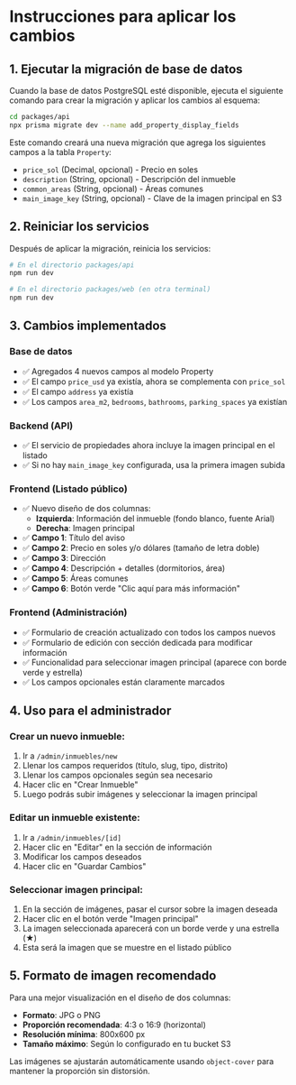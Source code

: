 # Instrucciones para aplicar los cambios

## 1. Ejecutar la migración de base de datos

Cuando la base de datos PostgreSQL esté disponible, ejecuta el siguiente comando para crear la migración y aplicar los cambios al esquema:

```bash
cd packages/api
npx prisma migrate dev --name add_property_display_fields
```

Este comando creará una nueva migración que agrega los siguientes campos a la tabla `Property`:
- `price_sol` (Decimal, opcional) - Precio en soles
- `description` (String, opcional) - Descripción del inmueble
- `common_areas` (String, opcional) - Áreas comunes
- `main_image_key` (String, opcional) - Clave de la imagen principal en S3

## 2. Reiniciar los servicios

Después de aplicar la migración, reinicia los servicios:

```bash
# En el directorio packages/api
npm run dev

# En el directorio packages/web (en otra terminal)
npm run dev
```

## 3. Cambios implementados

### Base de datos
- ✅ Agregados 4 nuevos campos al modelo Property
- ✅ El campo `price_usd` ya existía, ahora se complementa con `price_sol`
- ✅ El campo `address` ya existía
- ✅ Los campos `area_m2`, `bedrooms`, `bathrooms`, `parking_spaces` ya existían

### Backend (API)
- ✅ El servicio de propiedades ahora incluye la imagen principal en el listado
- ✅ Si no hay `main_image_key` configurada, usa la primera imagen subida

### Frontend (Listado público)
- ✅ Nuevo diseño de dos columnas:
  - **Izquierda**: Información del inmueble (fondo blanco, fuente Arial)
  - **Derecha**: Imagen principal
- ✅ **Campo 1**: Título del aviso
- ✅ **Campo 2**: Precio en soles y/o dólares (tamaño de letra doble)
- ✅ **Campo 3**: Dirección
- ✅ **Campo 4**: Descripción + detalles (dormitorios, área)
- ✅ **Campo 5**: Áreas comunes
- ✅ **Campo 6**: Botón verde "Clic aquí para más información"

### Frontend (Administración)
- ✅ Formulario de creación actualizado con todos los campos nuevos
- ✅ Formulario de edición con sección dedicada para modificar información
- ✅ Funcionalidad para seleccionar imagen principal (aparece con borde verde y estrella)
- ✅ Los campos opcionales están claramente marcados

## 4. Uso para el administrador

### Crear un nuevo inmueble:
1. Ir a `/admin/inmuebles/new`
2. Llenar los campos requeridos (título, slug, tipo, distrito)
3. Llenar los campos opcionales según sea necesario
4. Hacer clic en "Crear Inmueble"
5. Luego podrás subir imágenes y seleccionar la imagen principal

### Editar un inmueble existente:
1. Ir a `/admin/inmuebles/[id]`
2. Hacer clic en "Editar" en la sección de información
3. Modificar los campos deseados
4. Hacer clic en "Guardar Cambios"

### Seleccionar imagen principal:
1. En la sección de imágenes, pasar el cursor sobre la imagen deseada
2. Hacer clic en el botón verde "Imagen principal"
3. La imagen seleccionada aparecerá con un borde verde y una estrella (★)
4. Esta será la imagen que se muestre en el listado público

## 5. Formato de imagen recomendado

Para una mejor visualización en el diseño de dos columnas:
- **Formato**: JPG o PNG
- **Proporción recomendada**: 4:3 o 16:9 (horizontal)
- **Resolución mínima**: 800x600 px
- **Tamaño máximo**: Según lo configurado en tu bucket S3

Las imágenes se ajustarán automáticamente usando `object-cover` para mantener la proporción sin distorsión.
